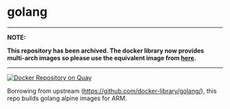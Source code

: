 # golang

---
**NOTE:**

**This repository has been archived. The docker library now provides multi-arch images so please use the equivalent image from [here](https://github.com/docker-library/official-images).**

---

[![Docker Repository on Quay](https://quay.io/repository/armswarm/golang/status "Docker Repository on Quay")](https://quay.io/repository/armswarm/golang)

Borrowing from upstream (https://github.com/docker-library/golang/), this repo builds golang alpine images for ARM.
